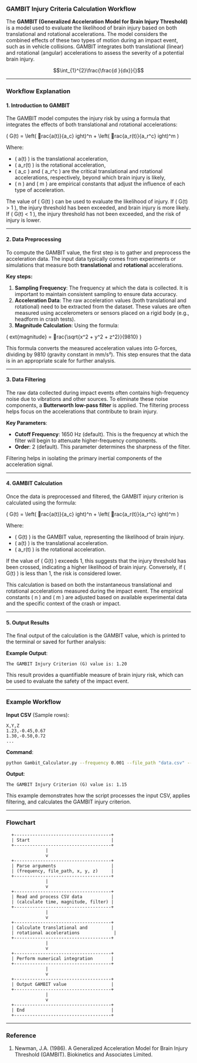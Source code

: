 
### **GAMBIT Injury Criteria Calculation Workflow**

The **GAMBIT (Generalized Acceleration Model for Brain Injury Threshold)** is a model used to evaluate the likelihood of brain injury based on both translational and rotational accelerations. The model considers the combined effects of these two types of motion during an impact event, such as in vehicle collisions. GAMBIT integrates both translational (linear) and rotational (angular) accelerations to assess the severity of a potential brain injury.

$$\int_{1}^{2}\frac{\frac{d }{dx}}{}$$

---

### **Workflow Explanation**

#### **1. Introduction to GAMBIT**

The GAMBIT model computes the injury risk by using a formula that integrates the effects of both translational and rotational accelerations:

\(
G(t) = \left( rac{a(t)}{a_c} 
ight)^n + \left( rac{a_r(t)}{a_r^c} 
ight)^m
\)

Where:
- \( a(t) \) is the translational acceleration,
- \( a_r(t) \) is the rotational acceleration,
- \( a_c \) and \( a_r^c \) are the critical translational and rotational accelerations, respectively, beyond which brain injury is likely,
- \( n \) and \( m \) are empirical constants that adjust the influence of each type of acceleration.

The value of \( G(t) \) can be used to evaluate the likelihood of injury. If \( G(t) > 1 \), the injury threshold has been exceeded, and brain injury is more likely. If \( G(t) < 1 \), the injury threshold has not been exceeded, and the risk of injury is lower.

---

#### **2. Data Preprocessing**

To compute the GAMBIT value, the first step is to gather and preprocess the acceleration data. The input data typically comes from experiments or simulations that measure both **translational** and **rotational** accelerations.

**Key steps:**
1. **Sampling Frequency**: The frequency at which the data is collected. It is important to maintain consistent sampling to ensure data accuracy.
2. **Acceleration Data**: The raw acceleration values (both translational and rotational) need to be extracted from the dataset. These values are often measured using accelerometers or sensors placed on a rigid body (e.g., headform in crash tests).
3. **Magnitude Calculation**: Using the formula:

\(
	ext{magnitude} = rac{\sqrt{x^2 + y^2 + z^2}}{9810}
\)

This formula converts the measured acceleration values into G-forces, dividing by 9810 (gravity constant in mm/s²). This step ensures that the data is in an appropriate scale for further analysis.

---

#### **3. Data Filtering**

The raw data collected during impact events often contains high-frequency noise due to vibrations and other sources. To eliminate these noise components, a **Butterworth low-pass filter** is applied. The filtering process helps focus on the accelerations that contribute to brain injury.

**Key Parameters**:
- **Cutoff Frequency**: 1650 Hz (default). This is the frequency at which the filter will begin to attenuate higher-frequency components.
- **Order**: 2 (default). This parameter determines the sharpness of the filter.

Filtering helps in isolating the primary inertial components of the acceleration signal.

---

#### **4. GAMBIT Calculation**

Once the data is preprocessed and filtered, the GAMBIT injury criterion is calculated using the formula:

\(
G(t) = \left( rac{a(t)}{a_c} 
ight)^n + \left( rac{a_r(t)}{a_r^c} 
ight)^m
\)

Where:
- \( G(t) \) is the GAMBIT value, representing the likelihood of brain injury.
- \( a(t) \) is the translational acceleration.
- \( a_r(t) \) is the rotational acceleration.

If the value of \( G(t) \) exceeds 1, this suggests that the injury threshold has been crossed, indicating a higher likelihood of brain injury. Conversely, if \( G(t) \) is less than 1, the risk is considered lower.

This calculation is based on both the instantaneous translational and rotational accelerations measured during the impact event. The empirical constants \( n \) and \( m \) are adjusted based on available experimental data and the specific context of the crash or impact.

---

#### **5. Output Results**

The final output of the calculation is the GAMBIT value, which is printed to the terminal or saved for further analysis:

**Example Output**:

```
The GAMBIT Injury Criterion (G) value is: 1.20
```

This result provides a quantifiable measure of brain injury risk, which can be used to evaluate the safety of the impact event.

---

### **Example Workflow**

**Input CSV** (Sample rows):

```csv
X,Y,Z
1.23,-0.45,0.67
1.30,-0.50,0.72
...
```

**Command**:

```bash
python Gambit_Calculator.py --frequency 0.001 --file_path "data.csv" --x_location 1 --y_location 2 --z_location 3
```

**Output**:

```
The GAMBIT Injury Criterion (G) value is: 1.15
```

This example demonstrates how the script processes the input CSV, applies filtering, and calculates the GAMBIT injury criterion.

---

### **Flowchart**

```plaintext
  +-------------------------------------+
  | Start                               |
  +-------------------------------------+
               |
               v
  +-------------------------------------+
  | Parse arguments                     |
  | (frequency, file_path, x, y, z)     |
  +-------------------------------------+
               |
               v
  +-------------------------------------+
  | Read and process CSV data           |
  | (calculate time, magnitude, filter) |
  +-------------------------------------+
               |
               v
  +-------------------------------------+
  | Calculate translational and         |
  | rotational accelerations             |
  +-------------------------------------+
               |
               v
  +-------------------------------------+
  | Perform numerical integration       |
  +-------------------------------------+
               |
               v
  +-------------------------------------+
  | Output GAMBIT value                 |
  +-------------------------------------+
               |
               v
  +-------------------------------------+
  | End                                 |
  +-------------------------------------+
```

---

### **Reference**

1. Newman, J.A. (1986). A Generalized Acceleration Model for Brain Injury Threshold (GAMBIT). Biokinetics and Associates Limited.
